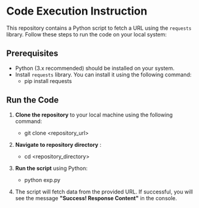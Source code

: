 # Code Execution Instruction

This repository contains a Python script to fetch a URL using the `requests` library. Follow these steps to run the code on your local system:

## Prerequisites

- Python (3.x recommended) should be installed on your system.
- Install `requests` library. You can install it using the following command:
   - pip install requests
     
## Run the Code
1. **Clone the repository** to your local machine using the following command:
   - git clone <repository_url>

2. **Navigate to repository directory** :
   - cd <repository_directory>

3. **Run the script** using Python:
   - python exp.py

4. The script will fetch data from the provided URL. If successful, you will see the message  **"Success! Response Content"** in the console.




